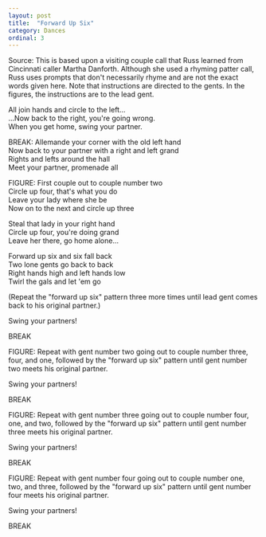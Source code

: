 ```yaml
---
layout: post
title:  "Forward Up Six"
category: Dances
ordinal: 3
---
```

  
Source: This is based upon a visiting couple call that Russ learned from
Cincinnati caller Martha Danforth. Although she used a rhyming patter call, Russ
uses prompts that don't necessarily rhyme and are not the exact words given
here. Note that instructions are directed to the gents. In the figures, the
instructions are to the lead gent.  

All join hands and circle to the left...   
...Now back to the right, you're going wrong.   
When you get home, swing your partner.  
  
BREAK: Allemande your corner with the old left hand   
Now back to your partner with a right and left grand   
Rights and lefts around the hall   
Meet your partner, promenade all  
  
FIGURE: First couple out to couple number two   
Circle up four, that's what you do   
Leave your lady where she be   
Now on to the next and circle up three  
  
Steal that lady in your right hand   
Circle up four, you're doing grand   
Leave her there, go home alone...  
  
Forward up six and six fall back   
Two lone gents go back to back   
Right hands high and left hands low   
Twirl the gals and let 'em go  
  
(Repeat the "forward up six" pattern three more times until lead gent comes back to his original partner.)  
  
Swing your partners!  
  
BREAK  
  
FIGURE: Repeat with gent number two going out to couple number three, four, and
one, followed by the "forward up six" pattern until gent number two meets his
original partner.  
  
Swing your partners!  
  
BREAK  
  
FIGURE: Repeat with gent number three going out to couple number four, one, and
two, followed by the "forward up six" pattern until gent number three meets his
original partner.  
  
Swing your partners!  
  
BREAK  
  
FIGURE: Repeat with gent number four going out to couple number one, two, and
three, followed by the "forward up six" pattern until gent number four meets his
original partner.  
  
Swing your partners!  
  
BREAK  
  